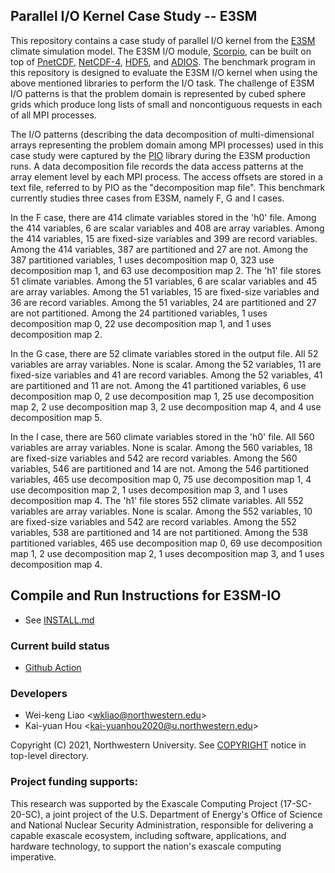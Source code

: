 ## Parallel I/O Kernel Case Study -- E3SM

This repository contains a case study of parallel I/O kernel from the
[E3SM](https://github.com/E3SM-Project/E3SM) climate simulation model. The E3SM
I/O module, [Scorpio](https://github.com/E3SM-Project/scorpio), can be built on
top of [PnetCDF](https://github.com/Parallel-NetCDF/PnetCDF),
[NetCDF-4](http://www.unidata.ucar.edu/software/netcdf),
[HDF5](https://www.hdfgroup.org/solutions/hdf5), and
[ADIOS](https://github.com/ornladios/ADIOS2).
The benchmark program in this repository is designed to evaluate the E3SM I/O
kernel when using the above mentioned libraries to perform the I/O task. The
challenge of E3SM I/O patterns is that the problem domain is represented by
cubed sphere grids which produce long lists of small and noncontiguous requests
in each of all MPI processes.

The I/O patterns (describing the data decomposition of multi-dimensional arrays
representing the problem domain among MPI processes) used in this case study
were captured by the [PIO](https://github.com/NCAR/ParallelIO) library during
the E3SM production runs. A data decomposition file records the data access
patterns at the array element level by each MPI process. The access offsets are
stored in a text file, referred to by PIO as the "decomposition map file". This
benchmark currently studies three cases from E3SM, namely F, G and I cases.

In the F case, there are 414 climate variables stored in the 'h0' file.
Among the 414 variables, 6 are scalar variables and 408 are array variables.
Among the 414 variables, 15 are fixed-size variables and 399 are record variables.
Among the 414 variables, 387 are partitioned and 27 are not.
Among the 387 partitioned variables,
1 uses decomposition map 0,
323 use decomposition map 1, and
63 use decomposition map 2.
The 'h1' file stores 51 climate variables.
Among the 51 variables, 6 are scalar variables and 45 are array variables.
Among the 51 variables, 15 are fixed-size variables and 36 are record variables.
Among the 51 variables, 24 are partitioned and 27 are not partitioned.
Among the 24 partitioned variables,
1 uses decomposition map 0,
22 use decomposition map 1,
and 1 uses decomposition map 2.

In the G case, there are 52 climate variables stored in the output file.
All 52 variables are array variables. None is scalar.
Among the 52 variables, 11 are fixed-size variables and 41 are record variables.
Among the 52 variables, 41 are partitioned and 11 are not.
Among the 41 partitioned variables,
6 use decomposition map 0,
2 use decomposition map 1,
25 use decomposition map 2,
2 use decomposition map 3,
2 use decomposition map 4, and
4 use decomposition map 5.

In the I case, there are 560 climate variables stored in the 'h0' file.
All 560 variables are array variables. None is scalar.
Among the 560 variables, 18 are fixed-size variables and 542 are record variables.
Among the 560 variables, 546 are partitioned and 14 are not.
Among the 546 partitioned variables,
465 use decomposition map 0,
75 use decomposition map 1,
4 use decomposition map 2,
1 uses decomposition map 3, and
1 uses decomposition map 4.
The 'h1' file stores 552 climate variables.
All 552 variables are array variables. None is scalar.
Among the 552 variables, 10 are fixed-size variables and 542 are record variables.
Among the 552 variables, 538 are partitioned and 14 are not partitioned.
Among the 538 partitioned variables,
465 use decomposition map 0,
69 use decomposition map 1,
2 use decomposition map 2,
1 uses decomposition map 3, and
1 uses decomposition map 4.

## Compile and Run Instructions for E3SM-IO
* See [INSTALL.md](./INSTALL.md)

### Current build status
* [Github Action](https://github.com/Parallel-NetCDF/E3SM-IO/actions)

### Developers
* Wei-keng Liao <<wkliao@northwestern.edu>>
* Kai-yuan Hou <<kai-yuanhou2020@u.northwestern.edu>>

Copyright (C) 2021, Northwestern University.
See [COPYRIGHT](COPYRIGHT) notice in top-level directory.

### Project funding supports:
This research was supported by the Exascale Computing Project (17-SC-20-SC), a
joint project of the U.S. Department of Energy's Office of Science and National
Nuclear Security Administration, responsible for delivering a capable exascale
ecosystem, including software, applications, and hardware technology, to
support the nation's exascale computing imperative.

